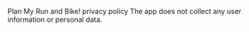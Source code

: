 Plan My Run and Bike! privacy policy
The app does not collect any user information or personal data.